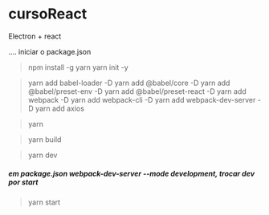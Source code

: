 # cursoReact

Electron + react

....
iniciar o package.json
>npm install -g yarn
>yarn init -y 

>yarn add babel-loader -D
>yarn add @babel/core -D
>yarn add @babel/preset-env -D
>yarn add @babel/preset-react -D
>yarn add webpack -D
>yarn add webpack-cli -D
>yarn add webpack-dev-server -D
>yarn add axios

>yarn

>yarn build

>yarn dev
##### em package.json webpack-dev-server --mode development, trocar dev por start
>yarn start



